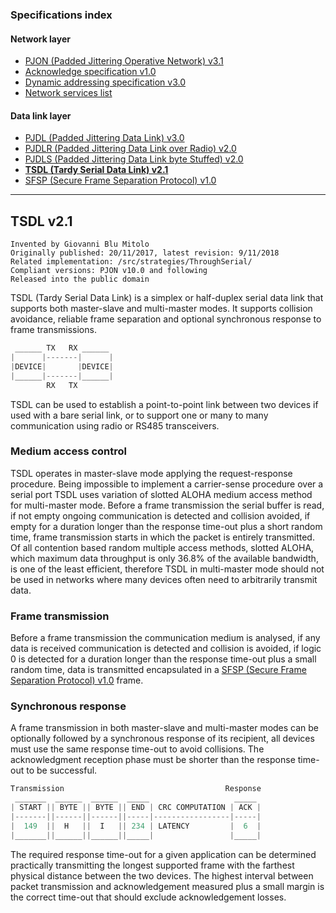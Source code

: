 ### Specifications index

#### Network layer
- [PJON (Padded Jittering Operative Network) v3.1](/specification/PJON-protocol-specification-v3.1.md)
- [Acknowledge specification v1.0](/specification/PJON-protocol-acknowledge-specification-v1.0.md)
- [Dynamic addressing specification v3.0](/specification/PJON-dynamic-addressing-specification-v3.0.md)
- [Network services list](/specification/PJON-network-services-list.md)
#### Data link layer
- [PJDL (Padded Jittering Data Link) v3.0](/src/strategies/SoftwareBitBang/specification/PJDL-specification-v3.0.md)
- [PJDLR (Padded Jittering Data Link over Radio) v2.0](/src/strategies/OverSampling/specification/PJDLR-specification-v2.0.md)
- [PJDLS (Padded Jittering Data Link byte Stuffed) v2.0](/src/strategies/AnalogSampling/specification/PJDLS-specification-v2.0.md)
- **[TSDL (Tardy Serial Data Link) v2.1](/src/strategies/ThroughSerial/specification/TSDL-specification-v2.1.md)**
- [SFSP (Secure Frame Separation Protocol) v1.0](/specification/SFSP-frame-separation-specification-v1.0.md)

---

## TSDL v2.1
```
Invented by Giovanni Blu Mitolo
Originally published: 20/11/2017, latest revision: 9/11/2018
Related implementation: /src/strategies/ThroughSerial/
Compliant versions: PJON v10.0 and following
Released into the public domain
```
TSDL (Tardy Serial Data Link) is a simplex or half-duplex serial data link that supports both master-slave and multi-master modes. It supports collision avoidance, reliable frame separation and optional synchronous response to frame transmissions.
```cpp  
 ______ TX   RX ______
|      |-------|      |
|DEVICE|       |DEVICE|
|______|-------|______|
        RX   TX
```
TSDL can be used to establish a point-to-point link between two devices if used with a bare serial link, or to support one or many to many communication using radio or RS485 transceivers.  

### Medium access control
TSDL operates in master-slave mode applying the request-response procedure. Being impossible to implement a carrier-sense procedure over a serial port TSDL uses variation of slotted ALOHA medium access method for multi-master mode. Before a frame transmission the serial buffer is read, if not empty ongoing communication is detected and collision avoided, if empty for a duration longer than the response time-out plus a short random time, frame transmission starts in which the packet is entirely transmitted. Of all contention based random multiple access methods, slotted ALOHA, which maximum data throughput is only 36.8% of the available bandwidth, is one of the least efficient, therefore TSDL in multi-master mode should not be used in networks where many devices often need to arbitrarily transmit data.

### Frame transmission
Before a frame transmission the communication medium is analysed, if any data is received communication is detected and collision is avoided, if logic 0 is detected for a duration longer than the response time-out plus a small random time, data is transmitted encapsulated in a [SFSP (Secure Frame Separation Protocol) v1.0](/specification/SFSP-frame-separation-specification-v1.0.md) frame.

### Synchronous response
A frame transmission in both master-slave and multi-master modes can be optionally followed by a synchronous response of its recipient, all devices must use the same response time-out to avoid collisions. The acknowledgment reception phase must be shorter than the response time-out to be successful.
```cpp  
Transmission                                    Response
 _______  ______  ______  _____                   _____
| START || BYTE || BYTE || END | CRC COMPUTATION | ACK |
|-------||------||------||-----|-----------------|-----|
|  149  ||  H   ||  I   || 234 | LATENCY         |  6  |
|_______||______||______||_____|                 |_____|
```
The required response time-out for a given application can be determined practically transmitting the longest supported frame with the farthest physical distance between the two devices. The highest interval between packet transmission and acknowledgement measured plus a small margin is the correct time-out that should exclude acknowledgement losses.
